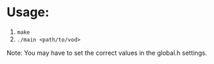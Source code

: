 

# Usage:
1. `make`
2. `./main <path/to/vod>`

Note: You may have to set the correct values in the global.h settings.
